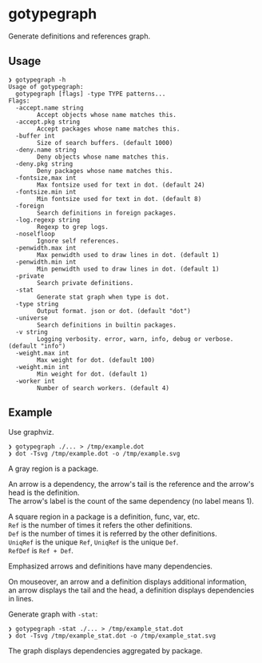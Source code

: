 # gotypegraph

Generate definitions and references graph.

## Usage

```
❯ gotypegraph -h
Usage of gotypegraph:
  gotypegraph [flags] -type TYPE patterns...
Flags:
  -accept.name string
        Accept objects whose name matches this.
  -accept.pkg string
        Accept packages whose name matches this.
  -buffer int
        Size of search buffers. (default 1000)
  -deny.name string
        Deny objects whose name matches this.
  -deny.pkg string
        Deny packages whose name matches this.
  -fontsize,max int
        Max fontsize used for text in dot. (default 24)
  -fontsize.min int
        Min fontsize used for text in dot. (default 8)
  -foreign
        Search definitions in foreign packages.
  -log.regexp string
        Regexp to grep logs.
  -noselfloop
        Ignore self references.
  -penwidth.max int
        Max penwidth used to draw lines in dot. (default 1)
  -penwidth.min int
        Min penwidth used to draw lines in dot. (default 1)
  -private
        Search private definitions.
  -stat
        Generate stat graph when type is dot.
  -type string
        Output format. json or dot. (default "dot")
  -universe
        Search definitions in builtin packages.
  -v string
        Logging verbosity. error, warn, info, debug or verbose. (default "info")
  -weight.max int
        Max weight for dot. (default 100)
  -weight.min int
        Min weight for dot. (default 1)
  -worker int
        Number of search workers. (default 4)
```

## Example

Use graphviz.

``` shell
❯ gotypegraph ./... > /tmp/example.dot
❯ dot -Tsvg /tmp/example.dot -o /tmp/example.svg
```

A gray region is a package.

An arrow is a dependency, the arrow's tail is the reference and the arrow's head is the definition.  
The arrow's label is the count of the same dependency (no label means 1).

A square region in a package is a definition, func, var, etc.  
`Ref` is the number of times it refers the other definitions.  
`Def` is the number of times it is referred by the other definitions.  
`UniqRef` is the unique `Ref`, `UniqRef` is the unique `Def`.  
`RefDef` is `Ref + Def`.

Emphasized arrows and definitions have many dependencies.

On mouseover, an arrow and a definition displays additional information,  
an arrow displays the tail and the head, a definition displays dependencies in lines.

Generate graph with `-stat`:

``` shell
❯ gotypegraph -stat ./... > /tmp/example_stat.dot
❯ dot -Tsvg /tmp/example_stat.dot -o /tmp/example_stat.svg
```

The graph displays dependencies aggregated by package.
